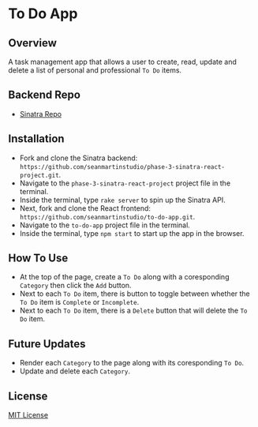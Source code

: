# To Do App

## Overview
A task management app that allows a user to create, read, update and delete a list of personal and professional `To Do` items.

## Backend Repo
* [Sinatra Repo](https://github.com/seanmartinstudio/phase-3-sinatra-react-project.git)

## Installation
* Fork and clone the Sinatra backend: `https://github.com/seanmartinstudio/phase-3-sinatra-react-project.git`.
* Navigate to the `phase-3-sinatra-react-project` project file in the terminal.
* Inside the terminal, type `rake server` to spin up the Sinatra API.
* Next, fork and clone the React frontend: `https://github.com/seanmartinstudio/to-do-app.git`.
* Navigate to the `to-do-app` project file in the terminal.
* Inside the terminal, type `npm start` to start up the app in the browser.

## How To Use
* At the top of the page, create a `To Do` along with a coresponding `Category` then click the `Add` button.
* Next to each `To Do` item, there is button to toggle between whether the `To Do` item is `Complete` or `Incomplete`.
* Next to each `To Do` item, there is a `Delete` button that will delete the `To Do` item.


## Future Updates
* Render each `Category` to the page along with its coresponding `To Do`.
* Update and delete each `Category`.

## License
[MIT License](https://opensource.org/licenses/MIT)

